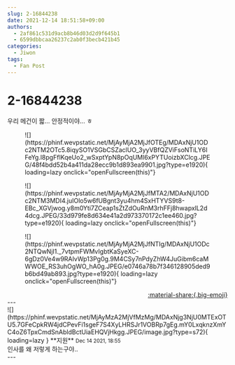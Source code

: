 ```yaml
---
slug: 2-16844238
date: 2021-12-14 18:51:58+09:00
authors:
  - 2af861c531d9acb8b46d03d2d9f645b1
  - 6599dbbcaa26237c2ab0f3becb421b45
categories:
  - Jiwon
tags:
  - Fan Post
---
```


# 2-16844238

<div class="post-container" markdown="1">
<div class="content-container md-sidebar__scrollwrap" markdown="1">

우리 메건이 짧... 안정적이야... ㅎ
<figure markdown="1">
![](https://phinf.wevpstatic.net/MjAyMjA2MjJfOTEg/MDAxNjU1ODc2NTM2OTc5.8iqySO1VSGbCSZaclUO_3yyVBfQZViFsoNTiLY6IFeYg.l8pgFflKqeUo2_wSxptYpN8pOqUMl6xPYTUoizbXClcg.JPEG/48f4bdd52b4a411da28ecc9b1d893ea9901.jpg?type=e1920){ loading=lazy onclick="openFullscreen(this)"}
</figure>

<figure markdown="1">
![](https://phinf.wevpstatic.net/MjAyMjA2MjJfMTA2/MDAxNjU1ODc2NTM3MDI4.juIOlo5w6fUBgnt3yu4hm4SxHTYVS9t8-EBc_XGVjwog.y8m0Yti7ZCeap1sZtZdOuRnM3rhFFj8hwapxlL2d4dcg.JPEG/33d979fe8d634e41a2d973370172c1ee460.jpg?type=e1920){ loading=lazy onclick="openFullscreen(this)"}
</figure>

<figure markdown="1">
![](https://phinf.wevpstatic.net/MjAyMjA2MjJfNTIg/MDAxNjU1ODc2NTQwNjI1._7vtpmFWMvIgbtKaSyeXC-6gDz0Ve4w9RAIvWp13Pg0g.9M4CSy7nPdyZhW4JuGibm6caMWWOE_RS3uhOgWO_hA0g.JPEG/e0746a78b7f346128905ded9b6bd49ab893.jpg?type=e1920){ loading=lazy onclick="openFullscreen(this)"}
</figure>


</div>
</div>

<div style="text-align: right;" markdown="1">
<a href="https://weverse.io/fromis9/fanpost/2-16844238" style="text-align: right;">:material-share:{.big-emoji}</a>
</div>
---

<div class="comments-container md-sidebar__scrollwrap" markdown="1">
<div class="comment" markdown="1">
<div class='id-container' markdown="1">
![](https://phinf.wevpstatic.net/MjAyMzA2MjVfMzMg/MDAxNjg3NjU0MTExOTU5.7GFeCpkRW4jdCPevFi1sgeF7S4XyLHRSJr1VOBRp7gEg.mY0LxqknzXmYC4oZ6TpxCmdSnAbldBctUiaEHQVjHkgg.JPEG/image.jpg?type=s72){ loading=lazy }
**<span class="artist">지원</span>** <small>Dec 14 2021, 18:55</small><br>
</div>
<div class='comment-body' markdown="1">
인사를 왜 저렇게 하는구야..
</div>
</div>
</div>
---

